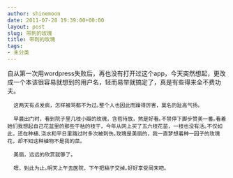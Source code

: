 ```yaml
---
author: shinemoon
date: 2011-07-28 19:39:00+00:00
layout: post
slug: 带刺的玫瑰
title: 带刺的玫瑰
tags:
- 未分类
---
```


自从第一次用wordpress失败后，再也没有打开过这个app，今天突然想起，更改成一个本该很容易就想到的用户名，轻而易举就搞定了，真是有些得来全不费功夫｡  
  
      这两天有点发疯，怎样被骂都不为过｡整个人也因此而躁得厉害，莫名的趾高气扬｡  
  
      早晨出门时，看到院子里几枝小瓣的玫瑰，含苞待放，煞是好看｡不禁停下脚步赞美一番｡看着她们我想起自己花盆里的那些干枯的枝干，今年从网上买了五六枝花苗，一枝也没有活｡不仅如此，还在种植､浇水和平日里路过时多次被刺伤｡玫瑰是美丽的，我一直梦想着种一园子的玫瑰花，却不知这种植物不是我的菜｡  
  
      美丽，远远的欣赏就够了｡  
  
      嗯，到此为止｡明天上午去医院，下午把稿子交掉｡好好享受周末吧｡

